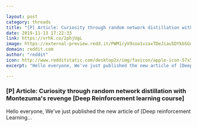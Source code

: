 ```yaml
---

layout: post
category: threads
title: "[P] Article: Curiosity through random network distillation with Montezuma's revenge [Deep Reinforcement learning course]"
date: 2019-11-13 17:22:33
link: https://vrhk.co/2phjUgL
image: https://external-preview.redd.it/PWM1cyV9soo1vzaxTDeJiau5DYkbSGu7xjp6gX4Bkcs.jpg?width=1200&height=388&auto=webp&s=666ea95aa60d328e1f5f664c2e9871931de6e5de
domain: reddit.com
author: "reddit"
icon: http://www.redditstatic.com/desktop2x/img/favicon/apple-icon-57x57.png
excerpt: "Hello everyone, We've just published the new article of [Deep reinforcement Learning..."

---
```


### [P] Article: Curiosity through random network distillation with Montezuma's revenge [Deep Reinforcement learning course]

Hello everyone, We've just published the new article of [Deep reinforcement Learning...